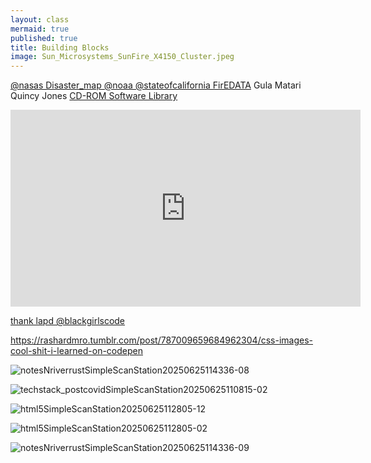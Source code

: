 ```yaml
---
layout: class
mermaid: true
published: true
title: Building Blocks
image: Sun_Microsystems_SunFire_X4150_Cluster.jpeg
---
```

[@nasas Disaster_map @noaa @stateofcalifornia FirEDATA](https://maps.disasters.nasa.gov/arcgis/apps/dashboards/57bc276c7cd34cd59674a55bce89be0c)
Gula Matari
Quincy Jones
[CD-ROM Software Library](https://archive.org/details/cdromsoftware)
<iframe width="560" height="315" src="https://www.youtube.com/embed/ExXt21DDDY8?si=CQvK3R2ad2TOSeLg" title="YouTube video player" frameborder="0" allow="accelerometer; autoplay; clipboard-write; encrypted-media; gyroscope; picture-in-picture; web-share" referrerpolicy="strict-origin-when-cross-origin" allowfullscreen></iframe> 

[thank lapd @blackgirlscode](contact.lapdonline@gmail.com)

 <div class="tumblr-post" data-href="https://embed.tumblr.com/embed/post/w1-4nQbFNq_M02iOR1eYKg/787009659684962304" data-did="4339bcd13dc23c6ebb73d000e6bcfd79facad399" data-language="en_US"><a href="https://rashardmro.tumblr.com/post/787009659684962304/css-images-cool-shit-i-learned-on-codepen">https://rashardmro.tumblr.com/post/787009659684962304/css-images-cool-shit-i-learned-on-codepen</a></div>  <script async src="https://assets.tumblr.com/post.js"></script>
 
![notesNriverrustSimpleScanStation20250625114336-08](https://github.com/user-attachments/assets/69162e83-1876-44b4-bf56-08f5f6a7c7ab)



![techstack_postcovidSimpleScanStation20250625110815-02](https://github.com/user-attachments/assets/9c128435-3d87-441f-b6c6-949249119eff)


![html5SimpleScanStation20250625112805-12](https://github.com/user-attachments/assets/83cd458e-bb6d-4bee-bea8-f08dec4a7da5)

![html5SimpleScanStation20250625112805-02](https://github.com/user-attachments/assets/9dc7fdab-892f-4fff-8010-37c5a24a6b06)

![notesNriverrustSimpleScanStation20250625114336-09](https://github.com/user-attachments/assets/5636104c-15cd-4867-ab68-bdedd2ace43c)

